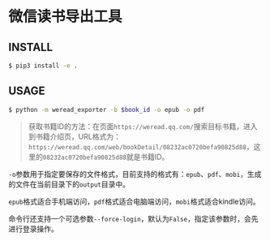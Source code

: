 # 微信读书导出工具

## INSTALL

```bash
$ pip3 install -e .
```

## USAGE

```bash
$ python -m weread_exporter -b $book_id -o epub -o pdf
```

> 获取书籍ID的方法：在页面`https://weread.qq.com/`搜索目标书籍，进入到书籍介绍页，URL格式为：`https://weread.qq.com/web/bookDetail/08232ac0720befa90825d88`，这里的`08232ac0720befa90825d88`就是书籍ID。

`-o`参数用于指定要保存的文件格式，目前支持的格式有：`epub`、`pdf`、`mobi`，生成的文件在当前目录下的`output`目录中。

`epub`格式适合手机端访问，`pdf`格式适合电脑端访问，`mobi`格式适合kindle访问。

命令行还支持一个可选参数`--force-login`，默认为`False`，指定该参数时，会先进行登录操作。
